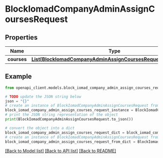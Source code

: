 # BlockIomadCompanyAdminAssignCoursesRequest


## Properties

Name | Type | Description | Notes
------------ | ------------- | ------------- | -------------
**courses** | [**List[BlockIomadCompanyAdminAssignCoursesRequestCoursesInner]**](BlockIomadCompanyAdminAssignCoursesRequestCoursesInner.md) |  | 

## Example

```python
from openapi_client.models.block_iomad_company_admin_assign_courses_request import BlockIomadCompanyAdminAssignCoursesRequest

# TODO update the JSON string below
json = "{}"
# create an instance of BlockIomadCompanyAdminAssignCoursesRequest from a JSON string
block_iomad_company_admin_assign_courses_request_instance = BlockIomadCompanyAdminAssignCoursesRequest.from_json(json)
# print the JSON string representation of the object
print(BlockIomadCompanyAdminAssignCoursesRequest.to_json())

# convert the object into a dict
block_iomad_company_admin_assign_courses_request_dict = block_iomad_company_admin_assign_courses_request_instance.to_dict()
# create an instance of BlockIomadCompanyAdminAssignCoursesRequest from a dict
block_iomad_company_admin_assign_courses_request_from_dict = BlockIomadCompanyAdminAssignCoursesRequest.from_dict(block_iomad_company_admin_assign_courses_request_dict)
```
[[Back to Model list]](../README.md#documentation-for-models) [[Back to API list]](../README.md#documentation-for-api-endpoints) [[Back to README]](../README.md)



